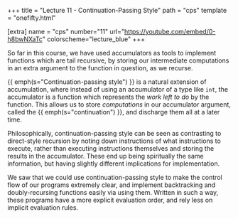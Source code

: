 +++
title = "Lecture 11 - Continuation-Passing Style"
path = "cps"
template = "onefifty.html"

[extra]
name = "cps"
number="11"
url="https://youtube.com/embed/0-h8bwNXaTc"
colorscheme="lecture_blue"
+++

So far in this course, we have used accumulators as tools to implement
functions which are tail recursive, by storing our intermediate computations
in an extra argument to the function in question, as we recurse.

{{ emph(s="Continuation-passing style") }} is a natural extension of accumulation,
where instead of using an accumulator of a type like `int`, the accumulator is a
function which represents the *work left to do* by the function. This allows us
to store *computations* in our accumulator argument, called the {{ emph(s="continuation") }}, and discharge them all at a later time.

Philosophically, continuation-passing style can be seen as contrasting to
direct-style recursion by noting down instructions of what instructions to execute,
rather than executing instructions themselves and storing the results in the
accumulator. These end up being spiritually the same information, but having
slightly different implications for implementation.

We saw that we could use continuation-passing style to make the control flow of
our programs extremely clear, and implement backtracking and doubly-recursing
functions easily via using them. Written in such a way, these programs have a
more explicit evaluation order, and rely less on implicit evaluation rules.